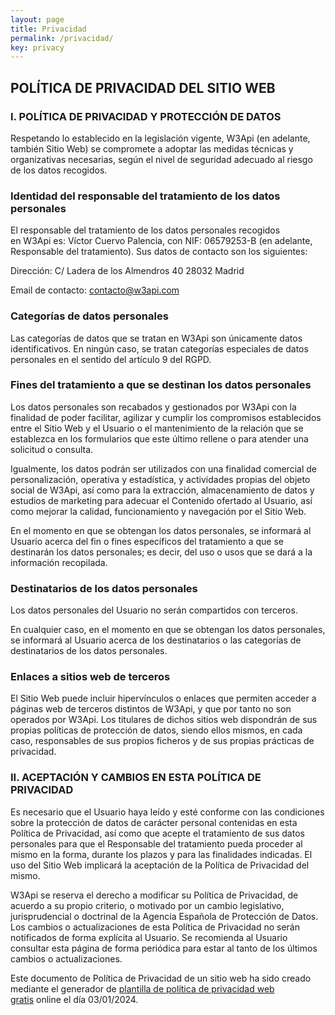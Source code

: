 ```yaml
---
layout: page
title: Privacidad
permalink: /privacidad/
key: privacy
---
```


## **POLÍTICA DE PRIVACIDAD DEL SITIO WEB**

### **I. POLÍTICA DE PRIVACIDAD Y PROTECCIÓN DE DATOS**

Respetando lo establecido en la legislación vigente, W3Api (en adelante, también Sitio Web) se compromete a adoptar las medidas técnicas y organizativas necesarias, según el nivel de seguridad adecuado al riesgo de los datos recogidos.

### **Identidad del responsable del tratamiento de los datos personales**

El responsable del tratamiento de los datos personales recogidos en W3Api es: Víctor Cuervo Palencia, con NIF: 06579253-B (en adelante, Responsable del tratamiento). Sus datos de contacto son los siguientes:

Dirección: C/ Ladera de los Almendros 40 28032 Madrid

Email de contacto: contacto@w3api.com

### **Categorías de datos personales**

Las categorías de datos que se tratan en W3Api son únicamente datos identificativos. En ningún caso, se tratan categorías especiales de datos personales en el sentido del artículo 9 del RGPD.

### **Fines del tratamiento a que se destinan los datos personales**

Los datos personales son recabados y gestionados por W3Api con la finalidad de poder facilitar, agilizar y cumplir los compromisos establecidos entre el Sitio Web y el Usuario o el mantenimiento de la relación que se establezca en los formularios que este último rellene o para atender una solicitud o consulta.

Igualmente, los datos podrán ser utilizados con una finalidad comercial de personalización, operativa y estadística, y actividades propias del objeto social de W3Api, así como para la extracción, almacenamiento de datos y estudios de marketing para adecuar el Contenido ofertado al Usuario, así como mejorar la calidad, funcionamiento y navegación por el Sitio Web.

En el momento en que se obtengan los datos personales, se informará al Usuario acerca del fin o fines específicos del tratamiento a que se destinarán los datos personales; es decir, del uso o usos que se dará a la información recopilada.

### **Destinatarios de los datos personales**

Los datos personales del Usuario no serán compartidos con terceros.

En cualquier caso, en el momento en que se obtengan los datos personales, se informará al Usuario acerca de los destinatarios o las categorías de destinatarios de los datos personales.

### **Enlaces a sitios web de terceros**

El Sitio Web puede incluir hipervínculos o enlaces que permiten acceder a páginas web de terceros distintos de W3Api, y que por tanto no son operados por W3Api. Los titulares de dichos sitios web dispondrán de sus propias políticas de protección de datos, siendo ellos mismos, en cada caso, responsables de sus propios ficheros y de sus propias prácticas de privacidad.

### **II. ACEPTACIÓN Y CAMBIOS EN ESTA POLÍTICA DE PRIVACIDAD**

Es necesario que el Usuario haya leído y esté conforme con las condiciones sobre la protección de datos de carácter personal contenidas en esta Política de Privacidad, así como que acepte el tratamiento de sus datos personales para que el Responsable del tratamiento pueda proceder al mismo en la forma, durante los plazos y para las finalidades indicadas. El uso del Sitio Web implicará la aceptación de la Política de Privacidad del mismo.

W3Api se reserva el derecho a modificar su Política de Privacidad, de acuerdo a su propio criterio, o motivado por un cambio legislativo, jurisprudencial o doctrinal de la Agencia Española de Protección de Datos. Los cambios o actualizaciones de esta Política de Privacidad no serán notificados de forma explícita al Usuario. Se recomienda al Usuario consultar esta página de forma periódica para estar al tanto de los últimos cambios o actualizaciones.

Este documento de Política de Privacidad de un sitio web ha sido creado mediante el generador de [plantilla de política de privacidad web gratis](https://textos-legales.edgartamarit.com/) online el día 03/01/2024.